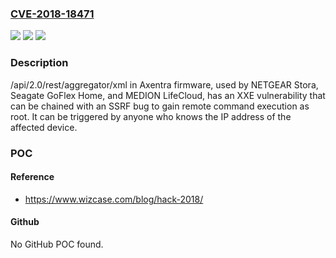 ### [CVE-2018-18471](https://cve.mitre.org/cgi-bin/cvename.cgi?name=CVE-2018-18471)
![](https://img.shields.io/static/v1?label=Product&message=n%2Fa&color=blue)
![](https://img.shields.io/static/v1?label=Version&message=n%2Fa&color=blue)
![](https://img.shields.io/static/v1?label=Vulnerability&message=n%2Fa&color=brighgreen)

### Description

/api/2.0/rest/aggregator/xml in Axentra firmware, used by NETGEAR Stora, Seagate GoFlex Home, and MEDION LifeCloud, has an XXE vulnerability that can be chained with an SSRF bug to gain remote command execution as root. It can be triggered by anyone who knows the IP address of the affected device.

### POC

#### Reference
- https://www.wizcase.com/blog/hack-2018/

#### Github
No GitHub POC found.

